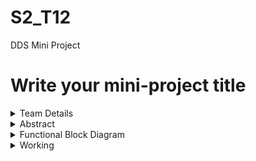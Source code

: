 # S2_T12
DDS Mini Project
# Write your mini-project title

<details>
  <summary>Team Details</summary>
  
  - **Semester**: 3rd Sem B. Tech. CSE
  - **Section**: S1/S2
  - **Team ID**: 
  - **Member-1**: Name, Roll No., email
  - **Member-2**: Name, Roll No., email
  - **Member-3**: Name, Roll No., email

</details>

<details>
  <summary>Abstract</summary>
  <p>Provide the abstract of your project here.</p>
</details>

<details>
  <summary>Functional Block Diagram</summary>
  <p>Provide details about your functional block diagram here.</p>
</details>

<details>
  <summary>Working</summary>
  <p>Describe the working of your project here.</p>
</details>

